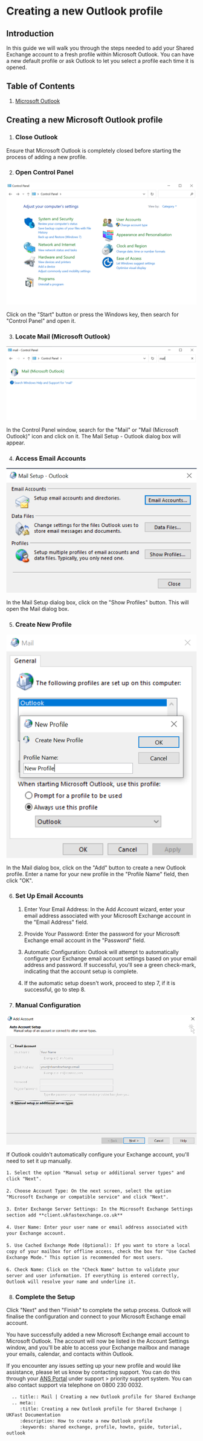 # Creating a new Outlook profile

## Introduction

In this guide we will walk you through the steps needed to add your Shared Exchange account to a fresh profile within Microsoft Outlook. You can have a new default profile or ask Outlook to let you select a profile each time it is opened.

## Table of Contents

1. [Microsoft Outlook](#microsoft-outlook)


## Creating a new Microsoft Outlook profile


1. ### Close Outlook

Ensure that Microsoft Outlook is completely closed before starting the process of adding a new profile.


2. ### Open Control Panel

![Open Control Panel](files/createnewoutlookprofile/new-profile-001.png)

Click on the "Start" button or press the Windows key, then search for "Control Panel" and open it.


3. ### Locate Mail (Microsoft Outlook)

![Locate Mail](files/createnewoutlookprofile/new-profile-002.png)

In the Control Panel window, search for the "Mail" or "Mail (Microsoft Outlook)" icon and click on it. The Mail Setup - Outlook dialog box will appear.


4. ### Access Email Accounts

![Access Email Accounts](files/createnewoutlookprofile/new-profile-003.png)

In the Mail Setup dialog box, click on the "Show Profiles" button. This will open the Mail dialog box.


5. ### Create New Profile

![Access Email Accounts](files/createnewoutlookprofile/new-profile-005.png)

In the Mail dialog box, click on the "Add" button to create a new Outlook profile. Enter a name for your new profile in the "Profile Name" field, then click "OK".


6. ### Set Up Email Accounts

    1. Enter Your Email Address: In the Add Account wizard, enter your email address associated with your Microsoft Exchange account in the "Email Address" field.

    2. Provide Your Password: Enter the password for your Microsoft Exchange email account in the "Password" field.

    3. Automatic Configuration: Outlook will attempt to automatically configure your Exchange email account settings based on your email address and password. If successful, you'll see a green check-mark, indicating that the account setup is complete.

    4. If the automatic setup doesn't work, proceed to step 7, if it is successful, go to step 8.


7. ### Manual Configuration

![Manual creation](files/createnewoutlookprofile/new-profile-007.png)

If Outlook couldn't automatically configure your Exchange account, you'll need to set it up manually.

    1. Select the option "Manual setup or additional server types" and click "Next".

    2. Choose Account Type: On the next screen, select the option "Microsoft Exchange or compatible service" and click "Next".

    3. Enter Exchange Server Settings: In the Microsoft Exchange Settings section add **client.ukfastexchange.co.uk**

    4. User Name: Enter your user name or email address associated with your Exchange account.

    5. Use Cached Exchange Mode (Optional): If you want to store a local copy of your mailbox for offline access, check the box for "Use Cached Exchange Mode." This option is recommended for most users.

    6. Check Name: Click on the "Check Name" button to validate your server and user information. If everything is entered correctly, Outlook will resolve your name and underline it.


8. ### Complete the Setup

Click "Next" and then "Finish" to complete the setup process. Outlook will finalise the configuration and connect to your Microsoft Exchange email account.

You have successfully added a new Microsoft Exchange email account to Microsoft Outlook. The account will now be listed in the Account Settings window, and you'll be able to access your Exchange mailbox and manage your emails, calendar, and contacts within Outlook.

If you encounter any issues setting up your new profile and would like assistance, please let us know by contacting support. You can do this through your [ANS Portal](https://portal.ans.co.uk/login?url=dashboard&msg=6) under support > priority support system.
You can also contact support via telephone on 0800 230 0032.

```eval_rst
  .. title:: Mail | Creating a new Outlook profile for Shared Exchange
  .. meta::
     :title: Creating a new Outlook profile for Shared Exchange | UKFast Documentation
     :description: How to create a new Outlook profile
     :keywords: shared exchange, profile, howto, guide, tutorial, outlook
```
